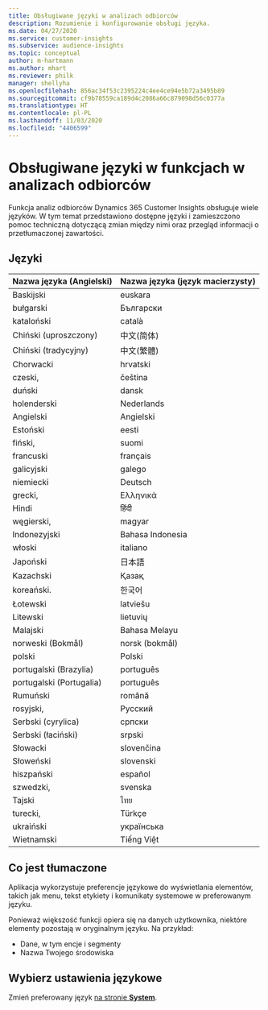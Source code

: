```yaml
---
title: Obsługiwane języki w analizach odbiorców
description: Rozumienie i konfigurowanie obsługi języka.
ms.date: 04/27/2020
ms.service: customer-insights
ms.subservice: audience-insights
ms.topic: conceptual
author: m-hartmann
ms.author: mhart
ms.reviewer: philk
manager: shellyha
ms.openlocfilehash: 856ac34f53c2395224c4ee4ce94e5b72a3495b89
ms.sourcegitcommit: cf9b78559ca189d4c2086a66c879098d56c0377a
ms.translationtype: HT
ms.contentlocale: pl-PL
ms.lasthandoff: 11/03/2020
ms.locfileid: "4406599"
---
```

# <a name="supported-languages-for-audience-insights-capability"></a>Obsługiwane języki w funkcjach w analizach odbiorców

Funkcja analiz odbiorców Dynamics 365 Customer Insights obsługuje wiele języków. W tym temat przedstawiono dostępne języki i zamieszczono pomoc techniczną dotyczącą zmian między nimi oraz przegląd informacji o przetłumaczonej zawartości.

## <a name="languages"></a>Języki

| Nazwa języka (Angielski)|  Nazwa języka (język macierzysty) |
| ------------- | ------------- |
| Baskijski | euskara |
| bułgarski | Български |
| kataloński | català |
| Chiński (uproszczony) | 中文(简体) |
| Chiński (tradycyjny) | 中文(繁體) |
| Chorwacki | hrvatski |
| czeski, | čeština |
| duński | dansk |
| holenderski | Nederlands |
| Angielski | Angielski |
| Estoński | eesti |
| fiński, | suomi |
| francuski | français |
| galicyjski | galego |
| niemiecki | Deutsch |
| grecki, | Ελληνικά |
| Hindi | हिंदी |
| węgierski, | magyar |
| Indonezyjski | Bahasa Indonesia |
| włoski | italiano |
| Japoński | 日本語 |
| Kazachski | Қазақ |
| koreański. | 한국어 |
| Łotewski | latviešu |
| Litewski | lietuvių |
| Malajski | Bahasa Melayu |
| norweski (Bokmål) | norsk (bokmål) |
| polski | Polski |
| portugalski (Brazylia) | português |
| portugalski (Portugalia) | português |
| Rumuński | română |
| rosyjski, | Русский |
| Serbski (cyrylica) | српски |
| Serbski (łaciński) | srpski |
| Słowacki | slovenčina |
| Słoweński | slovenski |
| hiszpański | español |
| szwedzki, | svenska |
| Tajski | ไทย |
| turecki, | Türkçe |
| ukraiński | українська |
| Wietnamski | Tiếng Việt |

## <a name="whats-translated"></a>Co jest tłumaczone

Aplikacja wykorzystuje preferencje językowe do wyświetlania elementów, takich jak menu, tekst etykiety i komunikaty systemowe w preferowanym języku.

Ponieważ większość funkcji opiera się na danych użytkownika, niektóre elementy pozostają w oryginalnym języku. Na przykład:

- Dane, w tym encje i segmenty
- Nazwa Twojego środowiska

## <a name="choose-your-language-settings"></a>Wybierz ustawienia językowe  

Zmień preferowany język [na stronie **System**](system.md).
